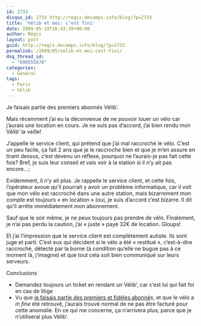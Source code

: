 ```yaml
---
id: 2733
disqus_id: 2733 http://regis.decamps.info/blog/?p=2733
title: 'Vélib et moi: c’est fini'
date: 2009-05-18T16:43:39+00:00
author: Régis
layout: post
guid: http://regis.decamps.info/blog/?p=2733
permalink: /2009/05/velib-et-moi-cest-fini/
dsq_thread_id:
  - "698555678"
categories:
  - Général
tags:
  - Paris
  - Vélib
---
```

Je faisais partie des premiers abonnés Vélib’.

Mais récemment j’ai eu la déconvenue de ne pouvoir louer un vélo car j’aurais une location en cours. Je ne suis pas d’accord, j’ai bien rendu mon Vélib’ la veille!

J’appelle le service client, qui prétend que j’ai mal raccroché le vélo. C’est un peu facile, ça fait 2 ans que je le raccroche bien et que je m’en assure en tirant dessus, c’est devenu un réflexe, pourquoi ne l’aurais-je pas fait cette fois? Bref, je suis leur conseil et vais voir à la station si il n’y ait pas encore…;

Evidemment, il n’y ait plus. Je rappelle le service client, et cette fois, l’opérateur avoue qu’il pourrait y avoir un problème informatique, car il voit que mon vélo est raccroché dans une autre station, mais bizarrement mon compte est toujours « en location » (oui, je suis d’accord c’est bizarre. Il dit qu’il arrête immédiatement mon abonnement.

Sauf que le soir même, je ne peux toujours pas prendre de vélo. Finalement, je n’ai pas perdu la caution, j’ai « juste » payé 32€ de location. Gloups!

Et j’ai l’impression que le service client est complètement autiste. Ils sont juge et parti. C’est eux qui décident si le vélo a été « restitué », c’est-à-dire raccroché, détecté par la borne (à condition qu’elle ne bugue pas à ce moment là, j’imagine) et que tout cela soit bien communiqué sur leurs serveurs.

Conclusions

  * Demandez toujours un ticket en rendant un Vélib’, car c’est lui qui fait foi en cas de litige
  * Vu que [je faisais partie des premiers et fidèles abonné](http://regis.decamps.info/blog/2007/07/velib-un-lancement-a-la-francaise/)s, et que le vélo a _in fine_ été retrouvé, j’aurais trouvé normal de ne pas être facturé pour cette anomalie. En ce qui me concerne, ça n’arrivera plus; parce que je n’utiliserai plus Vélib’.
